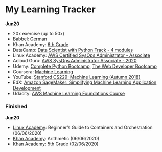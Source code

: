 # My Learning Tracker
  
**Jun20**  
* 20x exercise (up to 50x)
* Babbel: [German](https://my.babbel.com)
* Khan Academy: [6th Grade](https://www.khanacademy.org/math/cc-sixth-grade-math)
* DataCamp: [Data Scientist with Python Track - 4 modules](https://learn.datacamp.com/career-tracks/data-scientist-with-python)
* Linux Academy: [AWS Certified SysOps Administrator - Associate](https://linuxacademy.com/cp/modules/view/id/364)
* Acloud Guru: [AWS SysOps Administrator Associate - 2020](https://learn.acloud.guru/course/aws-certified-sysops-administrator-associate/dashboard)
* Udemy: [Complete Python Bootcamp](https://www.udemy.com/course/complete-python-bootcamp/), [The Web Developer Bootcamp](https://www.udemy.com/course/the-web-developer-bootcamp/)
* Coursera: [Machine Learning](https://www.coursera.org/learn/machine-learning/home/welcome)
* YouTube: [Stanford CS229: Machine Learning (Autumn 2018)](https://www.youtube.com/playlist?list=PLoROMvodv4rMiGQp3WXShtMGgzqpfVfbU)
* EdX: [Amazon SageMaker: Simplifying Machine Learning Application Development](https://courses.edx.org/courses/course-v1:AWS+OTP-AWSD4+3T2018/course/)
* Udacity: [AWS Machine Learning Foundations Course](https://www.udacity.com/course/aws-machine-learning-foundations--ud090)
  
### Finished
**Jun20**  
* [Linux Academy](https://linuxacademy.com/): Beginner’s Guide to Containers and Orchestration (06/06/2020)
* [Khan Academy](https://www.khanacademy.org/): Arithmetic (06/06/2020)
* [Khan Academy](https://www.khanacademy.org/): 5th Grade (02/06/2020)